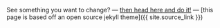 

See something you want to change?
&mdash;
[then head here and do it!](https://github.roche.com/RWDS-sme/git)
&mdash;
 [this page is based off an open source jekyll theme]({{ site.source_link }})

